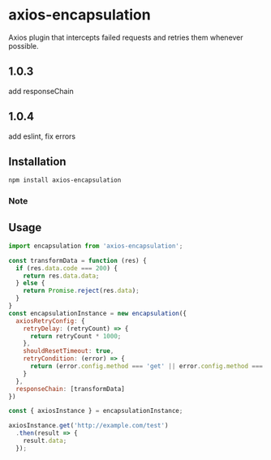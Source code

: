 # axios-encapsulation

Axios plugin that intercepts failed requests and retries them whenever possible.

## 1.0.3
add responseChain
## 1.0.4
add eslint, fix errors

## Installation

```bash
npm install axios-encapsulation
```

### Note


## Usage

```js
import encapsulation from 'axios-encapsulation';

const transformData = function (res) {
  if (res.data.code === 200) {
    return res.data.data;
  } else {
    return Promise.reject(res.data);
  }
}
const encapsulationInstance = new encapsulation({
  axiosRetryConfig: {
    retryDelay: (retryCount) => {
      return retryCount * 1000;
    },
    shouldResetTimeout: true,
    retryCondition: (error) => {
      return (error.config.method === 'get' || error.config.method === 'post');
    }
  },
  responseChain: [transformData]
})

const { axiosInstance } = encapsulationInstance;

axiosInstance.get('http://example.com/test')
  .then(result => {
    result.data;
  });

```